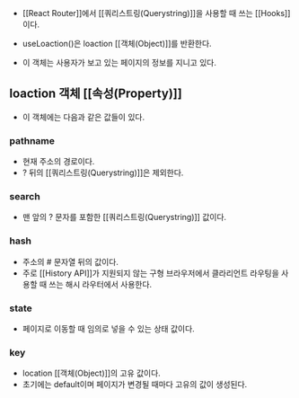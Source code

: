 - [[React Router]]에서 [[쿼리스트링(Querystring)]]을 사용할 때 쓰는 [[Hooks]]이다.

- useLoaction()은 loaction [[객체(Object)]]를 반환한다.
- 이 객체는 사용자가 보고 있는 페이지의 정보를 지니고 있다.

## loaction 객체 [[속성(Property)]]

- 이 객체에는 다음과 같은 값들이 있다.
### pathname

- 현재 주소의 경로이다.
- ? 뒤의 [[쿼리스트링(Querystring)]]은 제외한다.
### search

- 맨 앞의 ? 문자를 포함한 [[쿼리스트링(Querystring)]] 값이다.
### hash

- 주소의 # 문자열 뒤의 값이다.
- 주로 [[History API]]가 지원되지 않는 구형 브라우저에서 클라리언트 라우팅을 사용할 때 쓰는 해시 라우터에서 사용한다.
### state

- 페이지로 이동할 때 임의로 넣을 수 있는 상태 값이다.
### key

- location [[객체(Object)]]의 고유 값이다.
- 초기에는 default이며 페이지가 변경될 때마다 고유의 값이 생성된다.
